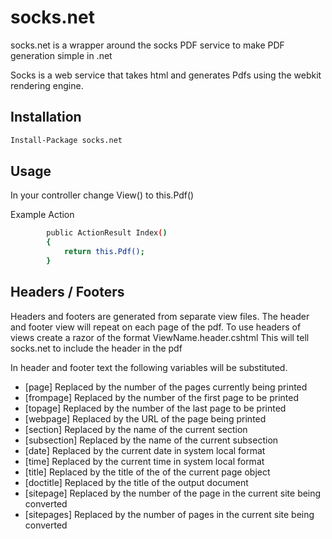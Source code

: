 socks.net
=========

socks.net is a wrapper around the socks PDF service to make PDF generation simple in .net

Socks is a web service that takes html and generates Pdfs using the webkit rendering engine.

Installation
--------------

```sh
Install-Package socks.net
```



Usage
-----
In your controller change View() to this.Pdf()

Example Action
```sh
        public ActionResult Index()
        {
            return this.Pdf();
        }
```
    
    
Headers / Footers
-----
Headers and footers are generated from separate view files. The header and footer view will repeat on each page of the pdf. To use headers of views create a razor of the format ViewName.header.cshtml
This will tell socks.net to include the header in the pdf

In header and footer text the following variables will be substituted.
   * [page]       Replaced by the number of the pages currently being printed
   * [frompage]   Replaced by the number of the first page to be printed
   * [topage]     Replaced by the number of the last page to be printed
   * [webpage]    Replaced by the URL of the page being printed
   * [section]    Replaced by the name of the current section
   * [subsection] Replaced by the name of the current subsection
   * [date]       Replaced by the current date in system local format
   * [time]       Replaced by the current time in system local format
   * [title]      Replaced by the title of the of the current page object
   * [doctitle]   Replaced by the title of the output document
   * [sitepage]   Replaced by the number of the page in the current site being converted
   * [sitepages]  Replaced by the number of pages in the current site being converted


